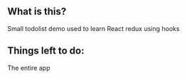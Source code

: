 ## What is this?
Small todolist demo used to learn React redux using hooks

## Things left to do:
The entire app